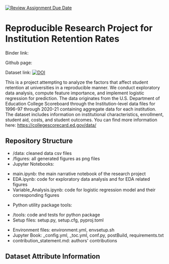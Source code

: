 [![Review Assignment Due Date](https://classroom.github.com/assets/deadline-readme-button-24ddc0f5d75046c5622901739e7c5dd533143b0c8e959d652212380cedb1ea36.svg)](https://classroom.github.com/a/LiaEl886)

# Reproducible Research Project for Institution Retention Rates

Binder link:

Github page:

Dataset link: [![DOI](https://zenodo.org/badge/DOI/10.5281/zenodo.7857257.svg)](https://doi.org/10.5281/zenodo.7857257)

This is a project attempting to analyze the factors that affect student retention at universities in a reproducible manner. We conduct exploratory data analysis, compute feature importance, and implement logistic regression for prediction. The data originates from the U.S. Department of Education College Scoreboard through the Institution-level data files for 1996-97 through 2020-21 containing aggregate data for each institution. The dataset includes information on institutional characteristics, enrollment, student aid, costs, and student outcomes. You can find more information here: https://collegescorecard.ed.gov/data/

## Repository Structure
* /data: cleaned data csv files
* /figures: all generated figures as png files
* Jupyter Notebooks:
 - main.ipynb: the main narrative notebook of the research project
 - EDA.ipynb: code for exploratory data analysis and for EDA related figures
 - Variable_Analysis.ipynb: code for logistic regression model and their corresponding figures
* Python utility package tools:
 - /tools: code and tests for python package
 - Setup files: setup.py, setup.cfg, pyproj.toml
* Environment files: environment.yml, envsetup.sh
* Jupyter Book: _config.yml, _toc.yml, conf.py, postBuild, requirements.txt
* contribution_statement.md: authors' contributions

## Dataset Attribute Information
